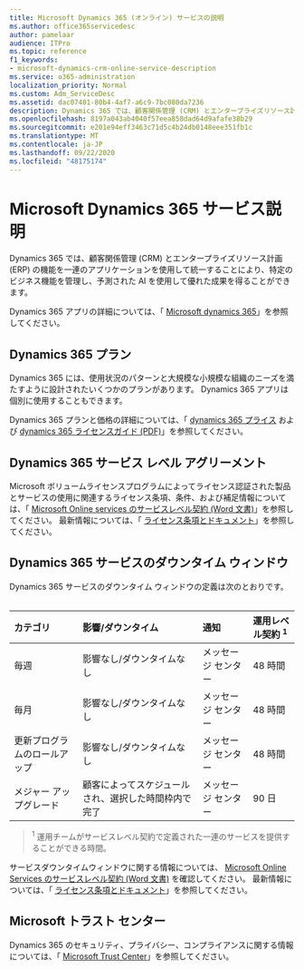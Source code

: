 ```yaml
---
title: Microsoft Dynamics 365 (オンライン) サービスの説明
ms.author: office365servicedesc
author: pamelaar
audience: ITPro
ms.topic: reference
f1_keywords:
- microsoft-dynamics-crm-online-service-description
ms.service: o365-administration
localization_priority: Normal
ms.custom: Adm_ServiceDesc
ms.assetid: dac07401-80b4-4af7-a6c9-7bc080da7236
description: Dynamics 365 では、顧客関係管理 (CRM) とエンタープライズリソース計画 (ERP) の機能を一連のアプリケーションを使用して統合することにより、ビジネス機能を管理し、優れた結果を提供しています。
ms.openlocfilehash: 8197a043ab4040f57eea858dad64d9afafe38b29
ms.sourcegitcommit: e201e94eff3463c71d5c4b24db0148eee351fb1c
ms.translationtype: MT
ms.contentlocale: ja-JP
ms.lasthandoff: 09/22/2020
ms.locfileid: "48175174"
---
```

# <a name="microsoft-dynamics-365-service-description"></a>Microsoft Dynamics 365 サービス説明

Dynamics 365 では、顧客関係管理 (CRM) とエンタープライズリソース計画 (ERP) の機能を一連のアプリケーションを使用して統一することにより、特定のビジネス機能を管理し、予測された AI を使用して優れた成果を得ることができます。

Dynamics 365 アプリの詳細については、「 [Microsoft dynamics 365](https://dynamics.microsoft.com)」を参照してください。
  
## <a name="dynamics-365-plans"></a>Dynamics 365 プラン

Dynamics 365 には、使用状況のパターンと大規模な小規模な組織のニーズを満たすように設計されたいくつかのプランがあります。 Dynamics 365 アプリは個別に使用することもできます。

Dynamics 365 プランと価格の詳細については、「 [dynamics 365 プライス](https://dynamics.microsoft.com/pricing) および [dynamics 365 ライセンスガイド (PDF)](https://go.microsoft.com/fwlink/?LinkId=866544)」を参照してください。
  
## <a name="dynamics-365-service-level-agreement"></a>Dynamics 365 サービス レベル アグリーメント

Microsoft ボリュームライセンスプログラムによってライセンス認証された製品とサービスの使用に関連するライセンス条項、条件、および補足情報については、「 [Microsoft Online services のサービスレベル契約 (Word 文書)](https://www.microsoftvolumelicensing.com/Downloader.aspx?DocumentId=17583)」を参照してください。 最新情報については、「 [ライセンス条項とドキュメント](https://go.microsoft.com/fwlink/?linkid=272026)」を参照してください。
  
## <a name="dynamics-365-service-downtime-windows"></a>Dynamics 365 サービスのダウンタイム ウィンドウ

Dynamics 365 サービスのダウンタイム ウィンドウの定義は次のとおりです。<br><br>
  
| カテゴリ | 影響/ダウンタイム | 通知 | 運用レベル契約 <sup>1</sup>|
|:-----|:-----|:-----|:-----|
|毎週  <br/> |影響なし/ダウンタイムなし  <br/> |メッセージ センター  <br/> |48 時間  <br/> |
|毎月  <br/> |影響なし/ダウンタイムなし  <br/> |メッセージ センター  <br/> |48 時間  <br/> |
|更新プログラムのロールアップ  <br/> |影響なし/ダウンタイムなし  <br/> |メッセージ センター  <br/> |48 時間  <br/> |
|メジャー アップグレード  <br/> |顧客によってスケジュールされ、選択した時間枠内で完了  <br/> |メッセージ センター  <br/> |90 日  <br/> |

> <sup>1</sup> 運用チームがサービスレベル契約で定義された一連のサービスを提供することができる時間。 <br/>

サービスダウンタイムウィンドウに関する情報については、 [Microsoft Online Services のサービスレベル契約 (Word 文書)](https://www.microsoftvolumelicensing.com/Downloader.aspx?DocumentId=17583) を確認してください。 最新情報については、「 [ライセンス条項とドキュメント](https://go.microsoft.com/fwlink/?linkid=272026)」を参照してください。 
  
## <a name="microsoft-trust-center"></a>Microsoft トラスト センター

Dynamics 365 のセキュリティ、プライバシー、コンプライアンスに関する情報については、「 [Microsoft Trust Center](https://www.microsoft.com/trust-center/product-overview)」を参照してください。
  
